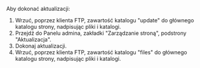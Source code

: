 Aby dokonać aktualizacji:

1. Wrzuć, poprzez klienta FTP, zawartość katalogu "update" do głównego katalogu strony, nadpisując pliki i katalogi.
2. Przejdź do Panelu admina, zakładki "Zarządzanie stroną", podstrony "Aktualizacja".
3. Dokonaj aktualizacji.
4. Wrzuć, poprzez klienta FTP, zawartość katalogu "files" do głównego katalogu strony, nadpisując pliki i katalogi.
